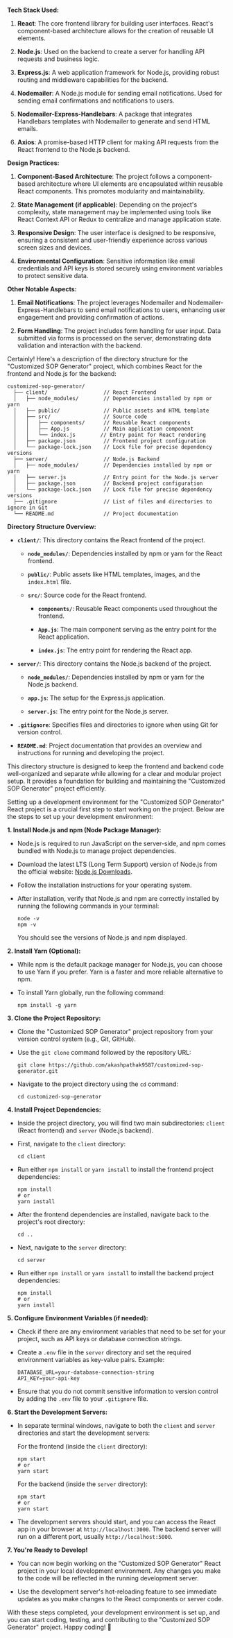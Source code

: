 **Tech Stack Used:**

1. **React**: The core frontend library for building user interfaces. React's component-based architecture allows for the creation of reusable UI elements.

2. **Node.js**: Used on the backend to create a server for handling API requests and business logic.

3. **Express.js**: A web application framework for Node.js, providing robust routing and middleware capabilities for the backend.

4. **Nodemailer**: A Node.js module for sending email notifications. Used for sending email confirmations and notifications to users.

5. **Nodemailer-Express-Handlebars**: A package that integrates Handlebars templates with Nodemailer to generate and send HTML emails.

6. **Axios**: A promise-based HTTP client for making API requests from the React frontend to the Node.js backend.

**Design Practices:**

1. **Component-Based Architecture**: The project follows a component-based architecture where UI elements are encapsulated within reusable React components. This promotes modularity and maintainability.

2. **State Management (if applicable)**: Depending on the project's complexity, state management may be implemented using tools like React Context API or Redux to centralize and manage application state.

3. **Responsive Design**: The user interface is designed to be responsive, ensuring a consistent and user-friendly experience across various screen sizes and devices.

4. **Environmental Configuration**: Sensitive information like email credentials and API keys is stored securely using environment variables to protect sensitive data.

**Other Notable Aspects:**

1. **Email Notifications**: The project leverages Nodemailer and Nodemailer-Express-Handlebars to send email notifications to users, enhancing user engagement and providing confirmation of actions.

2. **Form Handling**: The project includes form handling for user input. Data submitted via forms is processed on the server, demonstrating data validation and interaction with the backend.

Certainly! Here's a description of the directory structure for the "Customized SOP Generator" project, which combines React for the frontend and Node.js for the backend:

```plaintext
customized-sop-generator/
  ├── client/                  // React Frontend
  │   ├── node_modules/        // Dependencies installed by npm or yarn
  │   ├── public/              // Public assets and HTML template
  │   ├── src/                 // Source code
  │   │   ├── components/      // Reusable React components
  │   │   ├── App.js           // Main application component
  │   │   └── index.js        // Entry point for React rendering
  │   ├── package.json         // Frontend project configuration
  │   └── package-lock.json    // Lock file for precise dependency versions
  ├── server/                  // Node.js Backend
  │   ├── node_modules/        // Dependencies installed by npm or yarn
  │   ├── server.js            // Entry point for the Node.js server
  │   ├── package.json         // Backend project configuration
  │   └── package-lock.json    // Lock file for precise dependency versions
  ├── .gitignore               // List of files and directories to ignore in Git
  └── README.md                // Project documentation
```

**Directory Structure Overview:**

- **`client/`**: This directory contains the React frontend of the project.

  - **`node_modules/`**: Dependencies installed by npm or yarn for the React frontend.

  - **`public/`**: Public assets like HTML templates, images, and the `index.html` file.

  - **`src/`**: Source code for the React frontend.

    - **`components/`**: Reusable React components used throughout the frontend.

    - **`App.js`**: The main component serving as the entry point for the React application.

    - **`index.js`**: The entry point for rendering the React app.

- **`server/`**: This directory contains the Node.js backend of the project.

  - **`node_modules/`**: Dependencies installed by npm or yarn for the Node.js backend.

  - **`app.js`**: The setup for the Express.js application.

  - **`server.js`**: The entry point for the Node.js server.

- **`.gitignore`**: Specifies files and directories to ignore when using Git for version control.

- **`README.md`**: Project documentation that provides an overview and instructions for running and developing the project.

This directory structure is designed to keep the frontend and backend code well-organized and separate while allowing for a clear and modular project setup. It provides a foundation for building and maintaining the "Customized SOP Generator" project efficiently.

Setting up a development environment for the "Customized SOP Generator" React project is a crucial first step to start working on the project. Below are the steps to set up your development environment:

**1. Install Node.js and npm (Node Package Manager):**

- Node.js is required to run JavaScript on the server-side, and npm comes bundled with Node.js to manage project dependencies.

- Download the latest LTS (Long Term Support) version of Node.js from the official website: [Node.js Downloads](https://nodejs.org/en/download/).

- Follow the installation instructions for your operating system.

- After installation, verify that Node.js and npm are correctly installed by running the following commands in your terminal:
  ```
  node -v
  npm -v
  ```
  You should see the versions of Node.js and npm displayed.

**2. Install Yarn (Optional):**

- While npm is the default package manager for Node.js, you can choose to use Yarn if you prefer. Yarn is a faster and more reliable alternative to npm.

- To install Yarn globally, run the following command:
  ```
  npm install -g yarn
  ```

**3. Clone the Project Repository:**

- Clone the "Customized SOP Generator" project repository from your version control system (e.g., Git, GitHub).

- Use the `git clone` command followed by the repository URL:

  ```
  git clone https://github.com/akashpathak9587/customized-sop-generator.git
  ```

- Navigate to the project directory using the `cd` command:
  ```
  cd customized-sop-generator
  ```

**4. Install Project Dependencies:**

- Inside the project directory, you will find two main subdirectories: `client` (React frontend) and `server` (Node.js backend).

- First, navigate to the `client` directory:

  ```
  cd client
  ```

- Run either `npm install` or `yarn install` to install the frontend project dependencies:

  ```
  npm install
  # or
  yarn install
  ```

- After the frontend dependencies are installed, navigate back to the project's root directory:

  ```
  cd ..
  ```

- Next, navigate to the `server` directory:

  ```
  cd server
  ```

- Run either `npm install` or `yarn install` to install the backend project dependencies:
  ```
  npm install
  # or
  yarn install
  ```

**5. Configure Environment Variables (if needed):**

- Check if there are any environment variables that need to be set for your project, such as API keys or database connection strings.

- Create a `.env` file in the `server` directory and set the required environment variables as key-value pairs. Example:

  ```
  DATABASE_URL=your-database-connection-string
  API_KEY=your-api-key
  ```

- Ensure that you do not commit sensitive information to version control by adding the `.env` file to your `.gitignore` file.

**6. Start the Development Servers:**

- In separate terminal windows, navigate to both the `client` and `server` directories and start the development servers:

  For the frontend (inside the `client` directory):

  ```
  npm start
  # or
  yarn start
  ```

  For the backend (inside the `server` directory):

  ```
  npm start
  # or
  yarn start
  ```

- The development servers should start, and you can access the React app in your browser at `http://localhost:3000`. The backend server will run on a different port, usually `http://localhost:5000`.

**7. You're Ready to Develop!**

- You can now begin working on the "Customized SOP Generator" React project in your local development environment. Any changes you make to the code will be reflected in the running development server.

- Use the development server's hot-reloading feature to see immediate updates as you make changes to the React components or server code.

With these steps completed, your development environment is set up, and you can start coding, testing, and contributing to the "Customized SOP Generator" project. Happy coding! 🚀
